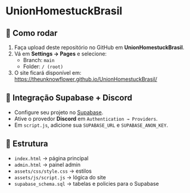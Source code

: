 # UnionHomestuckBrasil

## 🚀 Como rodar
1. Faça upload deste repositório no GitHub em **UnionHomestuckBrasil**.
2. Vá em **Settings → Pages** e selecione:
   - Branch: `main`
   - Folder: `/ (root)`
3. O site ficará disponível em:
   https://theunknowflower.github.io/UnionHomestuckBrasil/

## 🔑 Integração Supabase + Discord
- Configure seu projeto no [Supabase](https://supabase.com).
- Ative o provedor **Discord** em `Authentication → Providers`.
- Em `script.js`, adicione sua `SUPABASE_URL` e `SUPABASE_ANON_KEY`.

## 📂 Estrutura
- `index.html` → página principal
- `admin.html` → painel admin
- `assets/css/style.css` → estilos
- `assets/js/script.js` → lógica do site
- `supabase_schema.sql` → tabelas e policies para o Supabase
